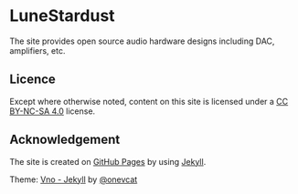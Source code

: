 # LuneStardust

The site provides open source audio hardware designs including DAC, amplifiers, etc. 


## Licence
Except where otherwise noted, content on this site is licensed under a [CC BY-NC-SA 4.0](http://creativecommons.org/licenses/by/4.0/) license.


## Acknowledgement

The site is created on [GitHub Pages](https://pages.github.com/) by using [Jekyll](https://jekyllrb.com).

Theme: [Vno - Jekyll](https://github.com/onevcat/OneV-s-Den) by [@onevcat](https://onev.cat/)
